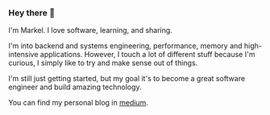 ### Hey there 👋

I'm Markel. I love software, learning, and sharing. 

I'm into backend and systems engineering, performance, memory and high-intensive applications. However, I touch a lot of different stuff because I'm curious, I simply like to try and make sense out of things.

I'm still just getting started, but my goal it's to become a great software engineer and build amazing technology.

You can find my personal blog in [medium](https://medium.com/@markelca). 
